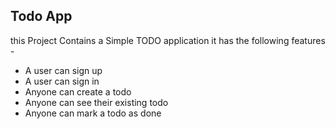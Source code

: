 ## Todo App

this Project Contains a Simple TODO application 
it has the following features - 

- A user can sign up
- A user can sign in
- Anyone can create a todo
- Anyone can see their existing todo
- Anyone can mark a todo as done

